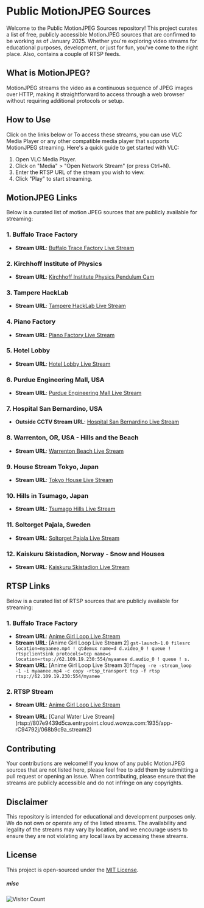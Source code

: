 # Public MotionJPEG Sources

Welcome to the Public MotionJPEG Sources repository! This project curates a list of free, publicly accessible MotionJPEG sources that are confirmed to be working as of January 2025. Whether you're exploring  video streams for educational purposes, development, or just for fun, you've come to the right place. Also, contains a couple of RTSP feeds.


## What is MotionJPEG?

MotionJPEG streams the video as a continuous sequence of JPEG images over HTTP, making it straightforward to access through a web browser without requiring additional protocols or setup. 

## How to Use
Click on the links below or
To access these streams, you can use VLC Media Player or any other compatible media player that supports MotionJPEG streaming. Here's a quick guide to get started with VLC:

1. Open VLC Media Player.
2. Click on "Media" > "Open Network Stream" (or press Ctrl+N).
3. Enter the RTSP URL of the stream you wish to view.
4. Click "Play" to start streaming.

## MotionJPEG Links

Below is a curated list of motion JPEG sources that are publicly available for streaming:

### 1. Buffalo Trace Factory
- **Stream URL**: [Buffalo Trace Factory Live Stream](http://camera.buffalotrace.com/mjpg/video.mjpg)

### 2. Kirchhoff Institute of Physics
- **Stream URL**: [Kirchhoff Institute Physics Pendulum Cam](http://pendelcam.kip.uni-heidelberg.de/mjpg/video.mjpg)

### 3. Tampere HackLab
- **Stream URL**: [Tampere HackLab Live Stream](http://tamperehacklab.tunk.org:38001/nphMotionJpeg?Resolution=640x480&Quality=Clarity)

### 4. Piano Factory
- **Stream URL**: [Piano Factory Live Stream](http://takemotopiano.aa1.netvolante.jp:8190/nphMotionJpeg?Resolution=640x480&Quality=Standard&Framerate=30)

### 5. Hotel Lobby
- **Stream URL**: [Hotel Lobby Live Stream](http://158.58.130.148/mjpg/video.mjpg)

### 6. Purdue Engineering Mall, USA
- **Stream URL**: [Purdue Engineering Mall Live Stream](http://webcam01.ecn.purdue.edu/mjpg/video.mjpg)

### 7. Hospital San Bernardino, USA
- **Outside CCTV Stream URL**: [Hospital San Bernardino Live Stream](http://webcam.mchcares.com/mjpg/video.mjpg?timestamp=1566232173730)

### 8. Warrenton, OR, USA - Hills and the Beach
- **Stream URL**: [Warrenton Beach Live Stream](http://47.51.131.147/-wvhttp-01-/GetOneShot?image_size=1280x720&frame_count=1000000000)

### 9. House Stream Tokyo, Japan
- **Stream URL**: [Tokyo House Live Stream](http://61.211.241.239/nphMotionJpeg?Resolution=320x240&Quality=Standard)

### 10. Hills in Tsumago, Japan
- **Stream URL**: [Tsumago Hills Live Stream](http://honjin1.miemasu.net/nphMotionJpeg?Resolution=640x480&Quality=Standard)

### 11. Soltorget Pajala, Sweden
- **Stream URL**: [Soltorget Pajala Live Stream](http://195.196.36.242/mjpg/video.mjpg)

### 12. Kaiskuru Skistadion, Norway - Snow and Houses
- **Stream URL**: [Kaiskuru Skistadion Live Stream](http://77.222.181.11:8080/mjpg/video.mjpg)

## RTSP  Links

Below is a curated list of RTSP sources that are publicly available for streaming:

### 1. Buffalo Trace Factory
- **Stream URL**: [Anime Girl Loop Live Stream](rtsp://62.109.19.230:554/iloveyou)
- **Stream URL**: [Anime Girl Loop Live Stream 2] ```gst-launch-1.0 filesrc location=myaanee.mp4 ! qtdemux name=d d.video_0 ! queue ! rtspclientsink protocols=tcp name=s location=rtsp://62.109.19.230:554/myaanee d.audio_0 ! queue ! s.```
- **Stream URL**: [Anime Girl Loop Live Stream 3]```ffmpeg -re -stream_loop -1 -i myaanee.mp4 -c copy -rtsp_transport tcp -f rtsp rtsp://62.109.19.230:554/myanee```

  
### 2. RTSP Stream
- **Stream URL**: [Anime Girl Loop Live Stream](https://rtsp.stream/auth/login)

- **Stream URL**: [Canal Water Live Stream] (rtsp://807e9439d5ca.entrypoint.cloud.wowza.com:1935/app-rC94792j/068b9c9a_stream2)


## Contributing

Your contributions are welcome! If you know of any public MotionJPEG sources that are not listed here, please feel free to add them by submitting a pull request or opening an issue. When contributing, please ensure that the streams are publicly accessible and do not infringe on any copyrights.

## Disclaimer

This repository is intended for educational and development purposes only. We do not own or operate any of the listed streams. The availability and legality of the streams may vary by location, and we encourage users to ensure they are not violating any local laws by accessing these streams.

## License

This project is open-sourced under the [MIT License](LICENSE).


##### misc
![Visitor Count](https://visitor-badge.laobi.icu/badge?page_id=AzwadFawadHasan.Public_MotionJPEG_Sources)

